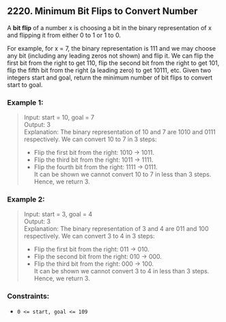## 2220. Minimum Bit Flips to Convert Number

A **bit flip** of a number x is choosing a bit in the binary representation of x and flipping it from either 0 to 1 or 1 to 0.

For example, for x = 7, the binary representation is 111 and we may choose any bit (including any leading zeros not shown) and flip it. We can flip the first bit from the right to get 110, flip the second bit from the right to get 101, flip the fifth bit from the right (a leading zero) to get 10111, etc.
Given two integers start and goal, return the minimum number of bit flips to convert start to goal.

### Example 1:

> Input: start = 10, goal = 7<br/>
> Output: 3<br/>
> Explanation: The binary representation of 10 and 7 are 1010 and 0111 respectively. We can convert 10 to 7 in 3 steps:
>
> - Flip the first bit from the right: 1010 -> 1011.
> - Flip the third bit from the right: 1011 -> 1111.
> - Flip the fourth bit from the right: 1111 -> 0111.<br/>
>   It can be shown we cannot convert 10 to 7 in less than 3 steps. Hence, we return 3.

### Example 2:

> Input: start = 3, goal = 4<br/>
> Output: 3<br/>
> Explanation: The binary representation of 3 and 4 are 011 and 100 respectively. We can convert 3 to 4 in 3 steps:
>
> - Flip the first bit from the right: 011 -> 010.
> - Flip the second bit from the right: 010 -> 000.
> - Flip the third bit from the right: 000 -> 100.<br/>
>   It can be shown we cannot convert 3 to 4 in less than 3 steps. Hence, we return 3.

### Constraints:

- `0 <= start, goal <= 109`
